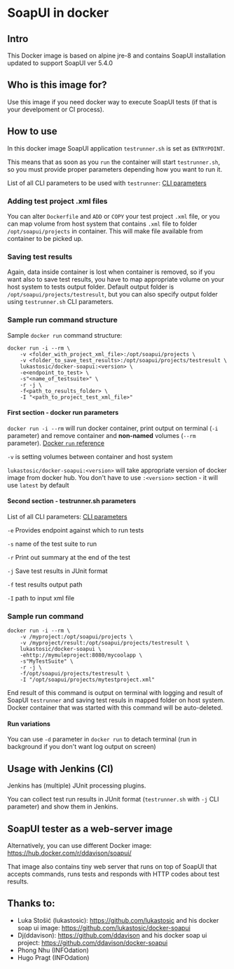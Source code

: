 # SoapUI in docker

## Intro
This Docker image is based on alpine jre-8 and contains SoapUI installation updated to support SoapUI ver 5.4.0

## Who is this image for?
Use this image if you need docker way to execute SoapUI tests (if that is your develpoment or CI process).

## How to use
In this docker image SoapUI application ``testrunner.sh`` is set as ``ENTRYPOINT``. 

This means that as soon as you ``run`` the container will start ``testrunner.sh``, so you must provide proper parameters depending how you want to run it.

List of all CLI parameters to be used with ``testrunner``: [CLI parameters](https://www.soapui.org/test-automation/running-functional-tests.html)

### Adding test project .xml files

You can alter ``Dockerfile`` and ``ADD`` or ``COPY`` your test project ``.xml`` file, or you can map volume from host system that contains ``.xml`` file to folder ``/opt/soapui/projects`` in container. This will make file available from container to be picked up.

### Saving test results

Again, data inside container is lost when container is removed, so if you want also to save test results, you have to map appropriate volume on your host system to tests output folder. Default output folder is ``/opt/soapui/projects/testresult``, but you can also specify output folder using ``testrunner.sh`` CLI parameters.

### Sample run command structure

Sample ``docker run`` command structure:

```
docker run -i --rm \
	-v <folder_with_project_xml_file>:/opt/soapui/projects \
	-v <folder_to_save_test_results>:/opt/soapui/projects/testresult \
	lukastosic/docker-soapui:<version> \
	-e<endpoint_to_test> \
	-s"<name_of_testsuite>" \
	-r -j \
	-f<path_to_results_folder> \
	-I "<path_to_project_test_xml_file>"	
```

#### First section - docker run parameters

``docker run -i --rm`` will run docker container, print output on terminal (``-i`` parameter) and remove container and **non-named** volumes (``--rm`` parameter). [Docker ``run`` reference](https://docs.docker.com/engine/reference/run)

``-v`` is setting volumes between container and host system

``lukastosic/docker-soapui:<version>`` will take appropriate version of docker image from docker hub. You don't have to use ``:<version>`` section - it will use ``latest`` by default

#### Second section - testrunner.sh parameters

List of all CLI parameters: [CLI parameters](https://www.soapui.org/test-automation/running-functional-tests.html)

``-e`` Provides endpoint against which to run tests

``-s`` name of the test suite to run

``-r`` Print out summary at the end of the test

``-j`` Save test results in JUnit format

``-f`` test results output path

``-I`` path to input xml file

### Sample run command

```
docker run -i --rm \
	-v /myproject:/opt/soapui/projects \
	-v /myproject/result:/opt/soapui/projects/testresult \
	lukastosic/docker-soapui \
	-ehttp://mymuleproject:8080/mycoolapp \
	-s"MyTestSuite" \
	-r -j \
	-f/opt/soapui/projects/testresult \
	-I "/opt/soapui/projects/mytestproject.xml"
```

End result of this command is output on terminal with logging and result of SoapUI ``testrunner`` and saving test resuls in mapped folder on host system. Docker container that was started with this command will be auto-deleted.

#### Run variations

You can use ``-d`` parameter in ``docker run`` to detach terminal (run in background if you don't want log output on screen)

## Usage with Jenkins (CI)

Jenkins has (multiple) JUnit processing plugins.

You can collect test run results in JUnit format (``testrunner.sh`` with ``-j`` CLI parameter) and show them in Jenkins.

## SoapUI tester as a web-server image

Alternatively, you can use different Docker image: https://hub.docker.com/r/ddavison/soapui/

That image also contains tiny web server that runs on top of SoapUI that accepts commands, runs tests and responds with HTTP codes about test results.

## Thanks to:
- Luka Stošić (lukastosic): https://github.com/lukastosic and his docker soap ui image: https://github.com/lukastosic/docker-soapui
- Dj(ddavison): https://github.com/ddavison and his docker soap ui project: https://github.com/ddavison/docker-soapui
- Phong Nhu (INFOdation)
- Hugo Pragt (INFOdation)
